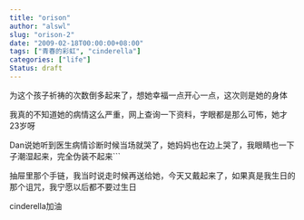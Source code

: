 ```yaml
---
title: "orison"
author: "alswl"
slug: "orison-2"
date: "2009-02-18T00:00:00+08:00"
tags: ["青春的彩虹", "cinderella"]
categories: ["life"]
Status: draft
---
```


为这个孩子祈祷的次数倒多起来了，想她幸福一点开心一点，这次则是她的身体

我真的不知道她的病情这么严重，网上查询一下资料，字眼都是那么可怖，她才23岁呀

Dan说她听到医生病情诊断时候当场就哭了，她妈妈也在边上哭了，我眼睛也一下子潮湿起来，完全伪装不起来```

抽屉里那个手链，我当时说走时候再送给她，今天又戴起来了，如果真是我生日的那个诅咒，我宁愿以后都不要过生日

cinderella加油

